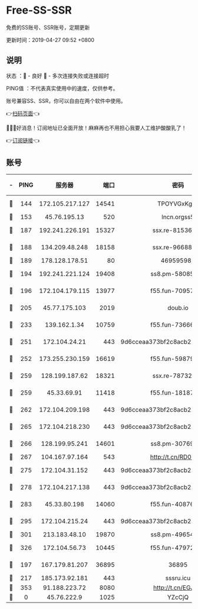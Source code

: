 # Free-SS-SSR

免费的SS账号、SSR账号，定期更新

更新时间：2019-04-27 09:52 +0800

## 说明

状态     ：🙂 - 良好 🙁 - 多次连接失败或连接超时

PING值   ：不代表真实使用中的速度，仅供参考。

账号兼容SS、SSR，你可以自由在两个软件中使用。

👉[扫码页面](https://liesauer.github.io/Free-SS-SSR/)👈

🎉🎉🎉好消息！订阅地址已全面开放！麻麻再也不用担心我要人工维护酸酸乳了！

👉[订阅链接](https://www.liesauer.net/yogurt/subscribe?ACCESS_TOKEN=DAYxR3mMaZAsaqUb)👈

## 账号

|-|PING|服务器|端口|密码|加密方式|区域|
|:----:|:----:|:-----:|-----:|:----:|:----:|:----:|
|🙂|144|172.105.217.127|14541|TPOYVGxKglpi|aes-256-cfb|JP|
|🙂|153|45.76.195.13|520|lncn.orgss5|rc4|JP|
|🙂|187|192.241.226.191|15327|ssx.re-81536491|aes-256-cfb|US|
|🙂|188|134.209.48.248|18158|ssx.re-96688655|aes-256-cfb|US|
|🙂|189|178.128.178.51|80|469595985|chacha20|US|
|🙂|194|192.241.221.124|19408|ss8.pm-58085751|aes-256-cfb|US|
|🙂|196|172.104.179.115|13977|f55.fun-70957835|aes-256-cfb|SG|
|🙂|205|45.77.175.103|2019|doub.io|aes-128-ctr|SG|
|🙂|233|139.162.1.34|10759|f55.fun-73666722|aes-256-cfb|SG|
|🙂|251|172.104.24.21|443|9d6cceaa373bf2c8acb22e60b6a58be6|aes-256-cfb|US|
|🙂|252|173.255.230.159|16619|f55.fun-59879054|aes-256-cfb|US|
|🙂|259|128.199.187.62|18321|ssx.re-78732980|aes-256-cfb|SG|
|🙂|259|45.33.69.91|11418|f55.fun-18187901|aes-256-cfb|US|
|🙂|262|172.104.209.198|443|9d6cceaa373bf2c8acb22e60b6a58be6|aes-256-cfb|US|
|🙂|265|172.104.218.230|443|9d6cceaa373bf2c8acb22e60b6a58be6|aes-256-cfb|US|
|🙂|266|128.199.95.241|14601|ss8.pm-30769440|aes-256-cfb|SG|
|🙂|267|104.167.97.164|543|http://t.cn/RD0D7sx|rc4-md5|CA|
|🙂|275|172.104.31.152|443|9d6cceaa373bf2c8acb22e60b6a58be6|aes-256-cfb|US|
|🙂|278|172.104.217.138|443|9d6cceaa373bf2c8acb22e60b6a58be6|aes-256-cfb|US|
|🙂|283|45.33.80.198|14060|f55.fun-40876672|aes-256-cfb|US|
|🙂|295|172.104.215.24|443|9d6cceaa373bf2c8acb22e60b6a58be6|aes-256-cfb|US|
|🙂|301|213.183.48.10|19870|ss8.pm-49654295|rc4-md5|RU|
|🙂|326|172.104.56.73|10445|f55.fun-47972677|aes-256-cfb|SG|
|🙂|197|167.179.81.207|36895|36895|aes-256-cfb|JP|
|🙂|217|185.173.92.181|443|sssru.icu|rc4-md5|RU|
|🙁|353|91.188.223.72|8080|http://t.cn/EGJIyrl|rc4-md5|RU|
|🙁|0|45.76.222.9|1025|YZcCjQ|rc4-md5|JP|

